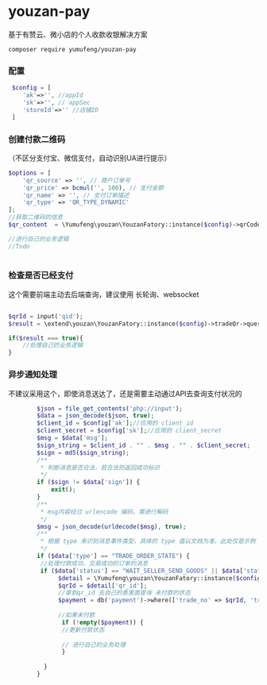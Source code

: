 # youzan-pay
基于有赞云、微小店的个人收款收银解决方案

```composer require yumufeng/youzan-pay```

### 配置

```php
 $config = [
    'ak'=>'', //appId
    'sk'=>'', // appSec
    'storeId'=>'' //店铺ID
 ]
```
### 创建付款二维码

（不区分支付宝、微信支付，自动识别UA进行提示）

```php
$options = [
    'qr_source' => '', // 商户订单号
    'qr_price' => bcmul('', 100), // 支付金额
    'qr_name' => '', // 支付订单描述
    'qr_type' => 'QR_TYPE_DYNAMIC'
];
//获取二维码的信息
$qr_content  = \Yumufeng\youzan\YouzanFatory::instance($config)->qrCode->create($options);

//进行自己的业务逻辑
//Todo
        
```        

### 检查是否已经支付

这个需要前端主动去后端查询，建议使用 长轮询、websocket

```php

$qrId = input('qid');
$result = \extend\youzan\YouzanFatory::instance($config)->tradeQr->queryByQrId($qrId);

if($result === true){
    //处理自己的业务逻辑
}

```

### 异步通知处理

不建议采用这个，即使消息送达了，还是需要主动通过API去查询支付状况的
```php
        $json = file_get_contents('php://input');
        $data = json_decode($json, true);
        $client_id = $config['ak'];//应用的 client_id
        $client_secret = $config['sk'];//应用的 client_secret
        $msg = $data['msg'];
        $sign_string = $client_id . "" . $msg . "" . $client_secret;
        $sign = md5($sign_string);
        /**
         * 判断消息是否合法，若合法则返回成功标识
         */
        if ($sign != $data['sign']) {
            exit();
        }
        /**
         * msg内容经过 urlencode 编码，需进行解码
         */
        $msg = json_decode(urldecode($msg), true);
        /**
         * 根据 type 来识别消息事件类型，具体的 type 值以文档为准，此处仅是示例
         */
        if ($data['type'] == "TRADE_ORDER_STATE") {
         //处理付款成功、交易成功的订单的消息
         if ($data['status'] == "WAIT_SELLER_SEND_GOODS" || $data['status'] == "TRADE_SUCCESS") {
              $detail = \Yumufeng\youzan\YouzanFatory::instance($config)->tradeDetail->getQrDetailByTid($data['id']);
              $qrId = $detail['qr_id'];
              //拿到qr_id 去自己的表里面查询 未付款的状态
              $payment = db('payment')->where(['trade_no' => $qrId, 'trade_status' => 0])->find();  
              
              //如果未付款
               if (!empty($payment)) {
               //更新付款状态
               
               // 进行自己的业务处理
               }
                    
          }
        }

```